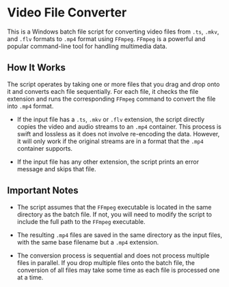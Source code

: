 # Video File Converter

This is a Windows batch file script for converting video files from `.ts`, `.mkv`, and `.flv` formats to `.mp4` format using `FFmpeg`. `FFmpeg` is a powerful and popular command-line tool for handling multimedia data.

## How It Works

The script operates by taking one or more files that you drag and drop onto it and converts each file sequentially. For each file, it checks the file extension and runs the corresponding `FFmpeg` command to convert the file into `.mp4` format.

- If the input file has a `.ts`, `.mkv` or `.flv` extension, the script directly copies the video and audio streams to an `.mp4` container. This process is swift and lossless as it does not involve re-encoding the data. However, it will only work if the original streams are in a format that the `.mp4` container supports.

- If the input file has any other extension, the script prints an error message and skips that file.

## Important Notes

- The script assumes that the `FFmpeg` executable is located in the same directory as the batch file. If not, you will need to modify the script to include the full path to the `FFmpeg` executable.

- The resulting `.mp4` files are saved in the same directory as the input files, with the same base filename but a `.mp4` extension.

- The conversion process is sequential and does not process multiple files in parallel. If you drop multiple files onto the batch file, the conversion of all files may take some time as each file is processed one at a time.
